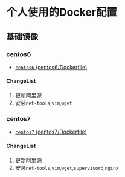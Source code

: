 # 个人使用的Docker配置

## 基础镜像

### centos6
* [`centos6` (centos6/Dockerfile)](https://github.com/JellyChenDeveloper/dockerfile/blob/master/base/centos6/Dockerfile)

#### ChangeList
1. 更新阿里源
2. 安装`net-tools`,`vim`,`wget`


### centos7 
* [`centos7` (centos7/Dockerfile)](https://github.com/JellyChenDeveloper/dockerfile/blob/master/base/centos7/Dockerfile)

#### ChangeList
1. 更新阿里源
2. 安装`net-tools`,`vim`,`wget`,`supervisord`,`nginx`
